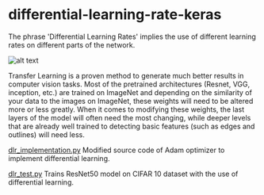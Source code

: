 # differential-learning-rate-keras

The phrase 'Differential Learning Rates' implies the use of different learning rates on different parts of the network.

![alt text](https://cdn-images-1.medium.com/max/1200/1*4zrt6IeIhv55mUskGhXR7Q.png)

Transfer Learning is a proven method to generate much better results in computer vision tasks. Most of the pretrained architectures (Resnet, VGG, inception, etc.) are trained on ImageNet and depending on the similarity of your data to the images on ImageNet, these weights will need to be altered more or less greatly. When it comes to modifying these weights, the last layers of the model will often need the most changing, while deeper levels that are already well trained to detecting basic features (such as edges and outlines) will need less.

[dlr_implementation.py](dlr_implementation.py)
Modified source code of Adam optimizer to implement differential learning.

[dlr_test.py](dlr_test.py)
Trains ResNet50 model on CIFAR 10 dataset with the use of differential learning.
